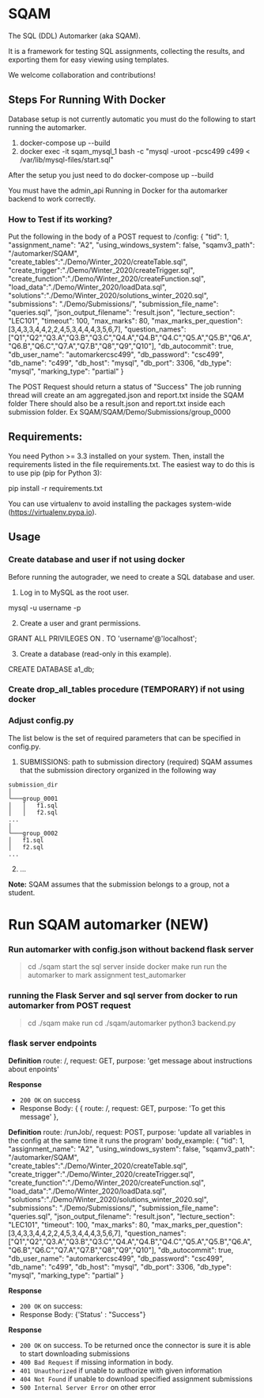 # SQAM

The SQL (DDL) Automarker (aka SQAM). 

It is a framework for testing SQL assignments,
collecting the results, and exporting them for easy viewing using
templates.

We welcome collaboration and contributions!


## Steps For Running With Docker

Database setup is not currently automatic you must do the following
to start running the automarker.

1. docker-compose up --build
2. docker exec -it sqam_mysql_1 bash -c "mysql -uroot -pcsc499 c499 < /var/lib/mysql-files/start.sql"

After the setup you just need to do docker-compose up --build 

You must have the admin_api Running in Docker for tha automarker backend to work correctly.

### How to Test if its working?
Put the following in the body of a POST request to /config:
{
    "tid": 1,
    "assignment_name": "A2",
    "using_windows_system": false,
    "sqamv3_path": "/automarker/SQAM",
    "create_tables":"./Demo/Winter_2020/createTable.sql",
    "create_trigger":"./Demo/Winter_2020/createTrigger.sql",
    "create_function":"./Demo/Winter_2020/createFunction.sql",
    "load_data":"./Demo/Winter_2020/loadData.sql",
    "solutions":"./Demo/Winter_2020/solutions_winter_2020.sql",
    "submissions": "./Demo/Submissions/",
    "submission_file_name": "queries.sql",
    "json_output_filename": "result.json",
    "lecture_section": "LEC101",
    "timeout": 100,
    "max_marks": 80,
    "max_marks_per_question": [3,4,3,3,4,4,2,2,4,5,3,4,4,4,3,5,6,7],
    "question_names": ["Q1","Q2","Q3.A","Q3.B","Q3.C","Q4.A","Q4.B","Q4.C","Q5.A","Q5.B","Q6.A", "Q6.B","Q6.C","Q7.A","Q7.B","Q8","Q9","Q10"],
    "db_autocommit": true,
    "db_user_name": "automarkercsc499",
    "db_password": "csc499",
    "db_name": "c499",
    "db_host": "mysql",
    "db_port": 3306,
    "db_type": "mysql",
    "marking_type": "partial"
}

The POST Request should return a status of "Success"
The job running thread will create an am aggregated.json and report.txt inside the SQAM folder
There should also be a result.json and report.txt inside each submission folder. 
Ex SQAM/SQAM/Demo/Submissions/group_0000

## Requirements:

You need Python >= 3.3 installed on your system. Then, install the
requirements listed in the file requirements.txt. The easiest way to
do this is to use pip (pip for Python 3):

pip install -r requirements.txt

You can use virtualenv to avoid installing the packages system-wide
(https://virtualenv.pypa.io).

## Usage

### Create database and user if not using docker
Before running the autograder, we need to create a SQL database and user.

1. Log in to MySQL as the root user.

mysql -u username -p

2. Create a user and grant permissions.

GRANT ALL PRIVILEGES ON *.* TO 'username'@'localhost';

3. Create a database (read-only in this example).

CREATE DATABASE a1_db;

### Create drop_all_tables procedure (TEMPORARY) if not using docker


### Adjust config.py

The list below is the set of required parameters that
can be specified in config.py.

1. SUBMISSIONS: path to submission directory (required)
SQAM assumes that the submission directory organized in the following way

```
submission_dir
│
└───group_0001
│   │   f1.sql
│   │   f2.sql
...
│   
└───group_0002
│   f1.sql
│   f2.sql
...
```

2. ...

__Note:__ SQAM assumes that the submission belongs to a group, not a student.


# Run SQAM automarker (NEW)
### Run automarker with config.json without backend flask server 
> cd ./sqam
start the sql server inside docker
> make run 
run the automarker to mark assignment
> test_automarker 

### running the Flask Server and sql server from docker to run automarker from POST request
> cd ./sqam
> make run 
> cd ./sqam/automarker
> python3 backend.py 

### flask server endpoints

**Definition**
route: /,
request: GET,
purpose: 'get message about instructions about enpoints'

**Response**
- `200 OK` on success 
- Response Body: 
{
{
route: /,
request: GET,
purpose: 'To get this message'
},

**Definition**
route: /runJob/,
request: POST,
purpose: 'update all variables in the config at the same time it runs the program'
body_example: 
{
    "tid": 1,
    "assignment_name": "A2",
    "using_windows_system": false,
    "sqamv3_path": "/automarker/SQAM",
    "create_tables":"./Demo/Winter_2020/createTable.sql",
    "create_trigger":"./Demo/Winter_2020/createTrigger.sql",
    "create_function":"./Demo/Winter_2020/createFunction.sql",
    "load_data":"./Demo/Winter_2020/loadData.sql",
    "solutions":"./Demo/Winter_2020/solutions_winter_2020.sql",
    "submissions": "./Demo/Submissions/",
    "submission_file_name": "queries.sql",
    "json_output_filename": "result.json",
    "lecture_section": "LEC101",
    "timeout": 100,
    "max_marks": 80,
    "max_marks_per_question": [3,4,3,3,4,4,2,2,4,5,3,4,4,4,3,5,6,7],
    "question_names": ["Q1","Q2","Q3.A","Q3.B","Q3.C","Q4.A","Q4.B","Q4.C","Q5.A","Q5.B","Q6.A", "Q6.B","Q6.C","Q7.A","Q7.B","Q8","Q9","Q10"],
    "db_autocommit": true,
    "db_user_name": "automarkercsc499",
    "db_password": "csc499",
    "db_name": "c499",
    "db_host": "mysql",
    "db_port": 3306,
    "db_type": "mysql",
    "marking_type": "partial"
}

**Response**
- `200 OK` on success: 
- Response Body: 
{'Status' : "Success"}

**Response**
- `200 OK` on success. To be returned once the connector is sure it is able to start downloading submissions
- `400 Bad Request` if missing information in body.
- `401 Unauthorized` if unable to authorize with given information
- `404 Not Found` if unable to download specified assignment submissions
- `500 Internal Server Error` on other error